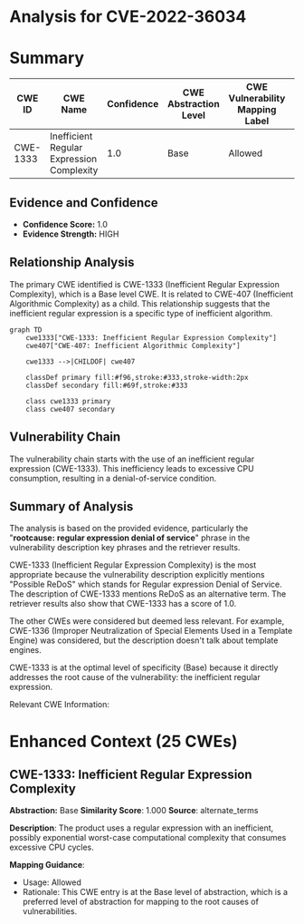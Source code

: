 # Analysis for CVE-2022-36034

# Summary
| CWE ID | CWE Name | Confidence | CWE Abstraction Level | CWE Vulnerability Mapping Label | CWE-Vulnerability Mapping Notes |
|---|---|---|---|---|---|
| CWE-1333 | Inefficient Regular Expression Complexity | 1.0 | Base | Allowed | Primary CWE |

## Evidence and Confidence

*   **Confidence Score:** 1.0
*   **Evidence Strength:** HIGH

## Relationship Analysis
The primary CWE identified is CWE-1333 (Inefficient Regular Expression Complexity), which is a Base level CWE. It is related to CWE-407 (Inefficient Algorithmic Complexity) as a child. This relationship suggests that the inefficient regular expression is a specific type of inefficient algorithm.

```mermaid
graph TD
    cwe1333["CWE-1333: Inefficient Regular Expression Complexity"]
    cwe407["CWE-407: Inefficient Algorithmic Complexity"]
    
    cwe1333 -->|CHILDOF| cwe407
    
    classDef primary fill:#f96,stroke:#333,stroke-width:2px
    classDef secondary fill:#69f,stroke:#333
    
    class cwe1333 primary
    class cwe407 secondary
```

## Vulnerability Chain
The vulnerability chain starts with the use of an inefficient regular expression (CWE-1333). This inefficiency leads to excessive CPU consumption, resulting in a denial-of-service condition.

## Summary of Analysis
The analysis is based on the provided evidence, particularly the "**rootcause:** **regular expression denial of service**" phrase in the vulnerability description key phrases and the retriever results.

CWE-1333 (Inefficient Regular Expression Complexity) is the most appropriate because the vulnerability description explicitly mentions "Possible ReDoS" which stands for Regular expression Denial of Service. The description of CWE-1333 mentions ReDoS as an alternative term. The retriever results also show that CWE-1333 has a score of 1.0.

The other CWEs were considered but deemed less relevant. For example, CWE-1336 (Improper Neutralization of Special Elements Used in a Template Engine) was considered, but the description doesn't talk about template engines.

CWE-1333 is at the optimal level of specificity (Base) because it directly addresses the root cause of the vulnerability: the inefficient regular expression.

Relevant CWE Information:

# Enhanced Context (25 CWEs)

## CWE-1333: Inefficient Regular Expression Complexity
**Abstraction:** Base
**Similarity Score**: 1.000
**Source**: alternate_terms

**Description**:
The product uses a regular expression with an inefficient, possibly exponential worst-case computational complexity that consumes excessive CPU cycles.

**Mapping Guidance**:
- Usage: Allowed
- Rationale: This CWE entry is at the Base level of abstraction, which is a preferred level of abstraction for mapping to the root causes of vulnerabilities.